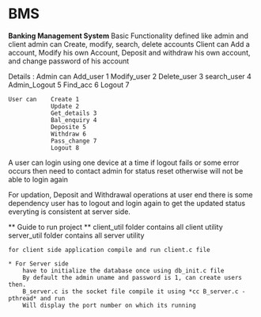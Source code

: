 # BMS
**Banking Management System**
Basic Functionality defined like admin and client
admin can Create, modify, search, delete accounts
Client can Add a account, Modify his own Account, Deposit and withdraw his own account, and change password of his account

Details :
    Admin can   Add_user 1
                Modify_user 2
                Delete_user 3
                search_user 4
                Admin_Logout 5
                Find_acc 6
                Logout 7

    User can    Create 1
                Update 2
                Get_details 3
                Bal_enquiry 4
                Deposite 5
                Withdraw 6
                Pass_change 7
                Logout 8

A user can login using one device at a time if logout fails or some error occurs then need to contact admin for status reset otherwise will not be able to login again

For updation, Deposit and Withdrawal operations at user end there is some dependency user has to logout and login again to get the updated status everyting is consistent at server side.

** Guide to run project **
    client_util folder contains all client utility 
    server_util folder contains all server utility

    for client side application compile and run client.c file

    * For Server side
        have to initialize the database once using db_init.c file
        By default the admin uname and password is 1, can create users then.
        B_server.c is the socket file compile it using *cc B_server.c -pthread* and run
        Will display the port number on which its running
